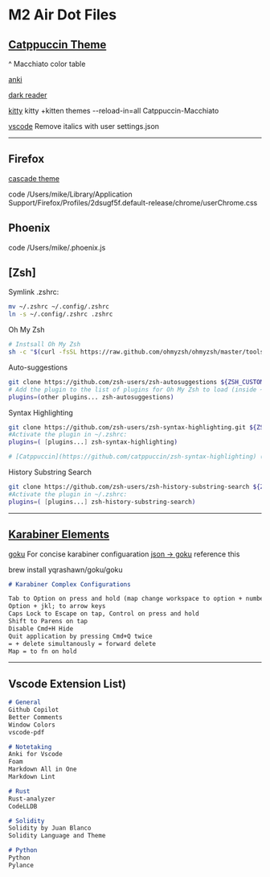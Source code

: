 # M2 Air Dot Files

## [Catppuccin Theme](https://github.com/catppuccin/)

^ Macchiato color table

[anki](https://github.com/catppuccin/anki)

[dark reader](https://github.com/catppuccin/dark-reader)

[kitty](https://github.com/catppuccin/kitty) kitty +kitten themes --reload-in=all Catppuccin-Macchiato

[vscode](https://github.com/catppuccin/vscode) Remove italics with user settings.json

---

## Firefox

[cascade theme](https://github.com/andreasgrafen/cascade)

code /Users/mike/Library/Application Support/Firefox/Profiles/2dsugf5f.default-release/chrome/userChrome.css

## Phoenix

code /Users/mike/.phoenix.js


## [Zsh]

Symlink .zshrc:

```bash
mv ~/.zshrc ~/.config/.zshrc
ln -s ~/.config/.zshrc .zshrc
```

Oh My Zsh

```bash
# Instsall Oh My Zsh
sh -c "$(curl -fsSL https://raw.github.com/ohmyzsh/ohmyzsh/master/tools/install.sh)"
```

Auto-suggestions

```bash
git clone https://github.com/zsh-users/zsh-autosuggestions ${ZSH_CUSTOM:-~/.oh-my-zsh/custom}/plugins/zsh-autosuggestions
# Add the plugin to the list of plugins for Oh My Zsh to load (inside ~/.zshrc):
plugins=(other plugins... zsh-autosuggestions)
```

Syntax Highlighting

```bash
git clone https://github.com/zsh-users/zsh-syntax-highlighting.git ${ZSH_CUSTOM:-~/.oh-my-zsh/custom}/plugins/zsh-syntax-highlighting
#Activate the plugin in ~/.zshrc:
plugins=( [plugins...] zsh-syntax-highlighting)

# [Catppuccin](https://github.com/catppuccin/zsh-syntax-highlighting) (wait for macchiato to come out)
```

History Substring Search

```bash
git clone https://github.com/zsh-users/zsh-history-substring-search ${ZSH_CUSTOM:-~/.oh-my-zsh/custom}/plugins/zsh-history-substring-search
#Activate the plugin in ~/.zshrc:
plugins=( [plugins...] zsh-history-substring-search)

```

---

## [Karabiner Elements](https://github.com/pqrs-org/Karabiner-Elements)

[goku](https://github.com/yqrashawn/GokuRakuJoudo) For concise karabiner configuaration
[json -> goku](https://github.com/yqrashawn/GokuRakuJoudo/issues/34) reference this

brew install yqrashawn/goku/goku

```md
# Karabiner Complex Configurations

Tab to Option on press and hold (map change workspace to option + number)
Option + jkl; to arrow keys
Caps Lock to Escape on tap, Control on press and hold
Shift to Parens on tap
Disable Cmd+H Hide
Quit application by pressing Cmd+Q twice  
= + delete simultanously = forward delete  
Map = to fn on hold
```

---

## Vscode Extension List)

```md
# General
Github Copilot
Better Comments
Window Colors
vscode-pdf

# Notetaking
Anki for Vscode
Foam
Markdown All in One
Markdown Lint

# Rust
Rust-analyzer
CodeLLDB

# Solidity
Solidity by Juan Blanco
Solidity Language and Theme

# Python
Python
Pylance
```
